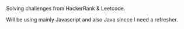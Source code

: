 Solving challenges from HackerRank & Leetcode.

Will be using mainly Javascript and also Java sincce I need a refresher.
